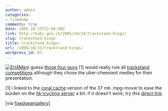 ```yaml
---
author: admin
categories:
- linkdump
comments: true
date: 2005-10-23T22:04:48Z
link: http://habi.gna.ch/2005/10/24/trackstand-kings/
slug: trackstand-kings
title: trackstand kings!
url: /2005/10/23/trackstand-kings/
wordpress_id: 87
---
```


[![Erl4Men](http://habi.gna.ch/blog/images/erl4men-tm.jpg)](http://habi.gna.ch/blog/images/erl4men.jpg)i guess [those four guys](http://www.hk-icycling.net.nyud.net:8090/movie/erl4men.mpg) [1] would really rule all [trackstand](http://en.wikipedia.org/wiki/Track_stand) [competitions](http://flickr.com/photos/tags/trackstand/) although they chose the uber-cheesiest medley for their presentation.



[1] i linked to the [coral cache](http://www.coralcdn.org/) version of the 37 mb .mpg-movie to ease the burden on the [hk-icycling-server](http://www.hk-icycling.net/) a bit. if it doesn't work, try this [direct link](http://www.hk-icycling.net/movie/erl4men.mpg).



[via [fixedgeargallery](http://www.fixedgeargallery.com/)]

